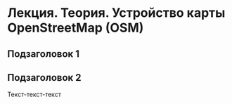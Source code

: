 # Лекция. Теория. Устройство карты OpenStreetMap \(OSM\)

## Подзаголовок 1

## Подзаголовок 2

Текст-текст-текст

